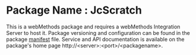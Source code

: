 # Package Name : JcScratch
This is a webMethods package and requires a webMethods Integration Server to host it. Package versioning and configuration can be found in the package [manifest](./JcScratch/manifest.v3) file. Service and API documentation is available on the package's home page http://&lt;server&gt;:&lt;port&gt;/&lt;packagename>.